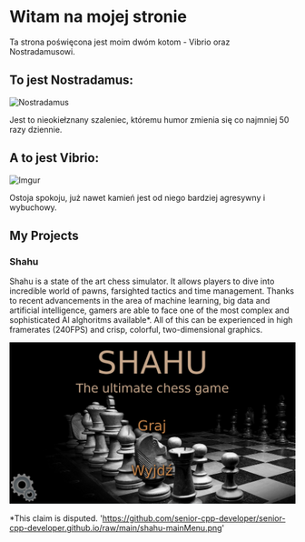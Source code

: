 # Witam na mojej stronie
Ta strona poświęcona jest moim dwóm kotom - Vibrio oraz Nostradamusowi.

## To jest Nostradamus:

![Nostradamus](https://i.imgur.com/rb2zbV2.jpg)

Jest to nieokiełznany szaleniec, któremu humor zmienia się co najmniej 50 razy dziennie.

## A to jest Vibrio:

![Imgur](https://i.imgur.com/92HQZn7.jpg)

Ostoja spokoju, już nawet kamień jest od niego bardziej agresywny i wybuchowy.


## My Projects
### Shahu
Shahu is a state of the art chess simulator. It allows players to dive into incredible world of pawns, farsighted tactics and time management. Thanks to recent advancements in the area of machine learning, big data and artificial intelligence, gamers are able to face one of the most complex and sophisticated AI alghoritms available*. All of this can be experienced in high framerates (240FPS) and crisp, colorful, two-dimensional graphics.

![Shahu screenshot](https://raw.githubusercontent.com/senior-cpp-developer/senior-cpp-developer.github.io/main/shahu-mainMenu.png)

*This claim is disputed.
'https://github.com/senior-cpp-developer/senior-cpp-developer.github.io/raw/main/shahu-mainMenu.png'
